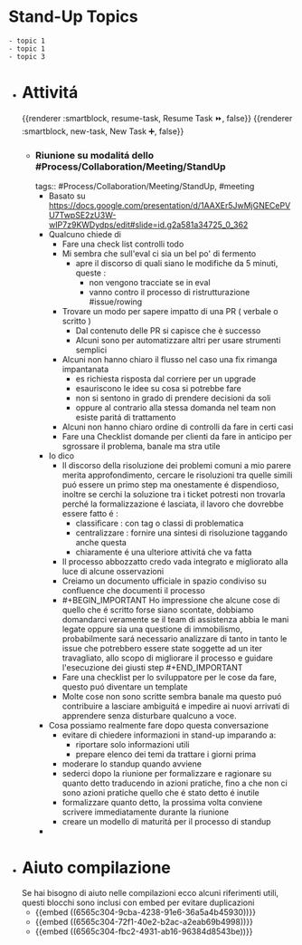 # Stand-Up Topics
	- topic 1
	- topic 1
	- topic 3
- # Attivitá
  {{renderer :smartblock, resume-task, Resume Task ⏩️, false}} {{renderer :smartblock, new-task, New Task ➕, false}}
	- ### Riunione su modalitá dello #Process/Collaboration/Meeting/StandUp 
	  tags:: #Process/Collaboration/Meeting/StandUp, #meeting
		- Basato su https://docs.google.com/presentation/d/1AAXEr5JwMjGNECePVU7TwpSE2zU3W-wIP7z9KWDydps/edit#slide=id.g2a581a34725_0_362
		- Qualcuno chiede di
			- Fare una check list controlli todo
			- Mi sembra che sull'eval ci sia un bel po' di fermento
				- apre il discorso di quali siano le modifiche da 5 minuti, queste :
					- non vengono tracciate se in eval
					- vanno contro il processo di ristrutturazione #issue/rowing
			- Trovare un modo per sapere impatto di una PR ( verbale o scritto )
				- Dal contenuto delle PR si capisce che è successo
				- Alcuni sono per automatizzare altri per usare strumenti semplici
			- Alcuni non hanno chiaro il flusso nel caso una fix rimanga impantanata
				- es richiesta risposta dal corriere per un upgrade
				- esauriscono le idee su cosa si potrebbe fare
				- non si sentono in grado di prendere decisioni da soli
				- oppure al contrario alla stessa domanda nel team non esiste paritá di trattamento
			- Alcuni non hanno chiaro ordine di controlli da fare in certi casi
			- Fare una Checklist domande per clienti da fare in anticipo per sgrossare il problema, banale ma stra utile
		- Io dico
			- Il discorso della risoluzione dei problemi comuni a mio parere merita approfondimento, cercare le risoluzioni tra quelle simili puó essere un primo step ma onestamente é dispendioso, inoltre se cerchi la soluzione tra i ticket potresti non trovarla perché la formalizzazione é lasciata,  il lavoro che dovrebbe essere fatto é :
				- classificare : con tag o classi di problematica
				- centralizzare : fornire una sintesi di risoluzione taggando anche questa
				- chiaramente é una ulteriore attivitá che va fatta
			- Il processo abbozzatto credo vada integrato e migliorato alla luce di alcune osservazioni
			- Creiamo un documento ufficiale in spazio condiviso su confluence che documenti il processo
			- #+BEGIN_IMPORTANT
			  Ho impressione che alcune cose di quello che é scritto forse siano scontate, dobbiamo domandarci veramente se il team di assistenza abbia le mani legate oppure sia una questione di immobilismo, probabilmente sará necessario analizzare di tanto in tanto le issue che potrebbero essere state soggette ad un iter travagliato, allo scopo di migliorare il processo e guidare l'esecuzione dei giusti step
			  #+END_IMPORTANT
			- Fare una checklist per lo sviluppatore per le cose da fare, questo puó diventare un template
			- Molte cose non sono scritte sembra banale ma questo puó contribuire a lasciare ambiguitá e impedire ai nuovi arrivati di apprendere senza disturbare qualcuno a voce.
		- Cosa possiamo realmente fare dopo questa conversazione
			- evitare di chiedere informazioni in stand-up imparando a:
				- riportare solo informazioni utili
				- prepare elenco dei temi da trattare i giorni prima
			- moderare lo standup quando avviene
			- sederci dopo la riunione per formalizzare e ragionare su quanto detto traducendo in azioni pratiche, fino a che non ci sono azioni pratiche quello che é stato detto é inutile
			- formalizzare quanto detto, la prossima volta conviene scrivere immediatamente durante la riunione
			- creare un modello di maturitá per il processo di standup
		-
- # Aiuto compilazione
  Se hai bisogno di aiuto nelle compilazioni ecco alcuni riferimenti utili, questi blocchi sono inclusi con embed per evitare duplicazioni
	- {{embed ((6565c304-9cba-4238-91e6-36a5a4b45930))}}
	- {{embed ((6565c304-72f1-40e2-b2ac-a2eab69b4998))}}
	- {{embed ((6565c304-fbc2-4931-ab16-96384d8543be))}}